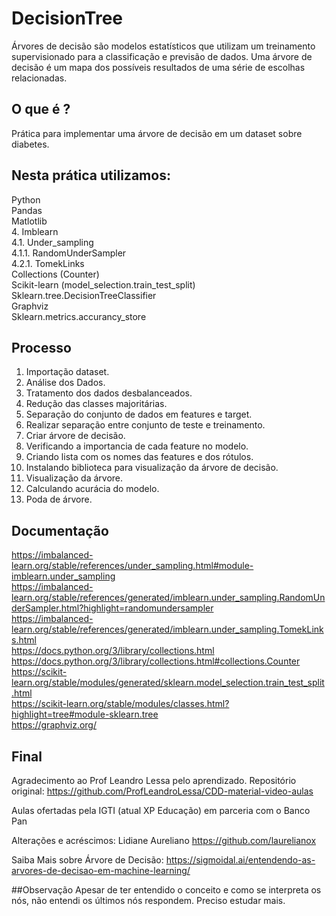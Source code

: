 # DecisionTree
Árvores de decisão são modelos estatísticos que utilizam um treinamento supervisionado para a classificação e previsão de dados. Uma árvore de decisão é um mapa dos possíveis resultados de uma série de escolhas relacionadas.


## O que é ?
Prática para implementar uma árvore de decisão em um dataset sobre diabetes.

## Nesta prática utilizamos:
Python<br>
Pandas<br>
Matlotlib<br>
4. Imblearn<br>
    4.1. Under_sampling<br>
        4.1.1. RandomUnderSampler<br>
        4.2.1. TomekLinks<br>
Collections (Counter)<br>
Scikit-learn (model_selection.train_test_split)<br>
Sklearn.tree.DecisionTreeClassifier<br>
Graphviz<br>
Sklearn.metrics.accurancy_store<br>


## Processo
1. Importação dataset.<br>
2. Análise dos Dados.<br>
3. Tratamento dos dados desbalanceados.<br>
4. Redução das classes majoritárias.<br>
5. Separação do conjunto de dados em features e target.<br>
6. Realizar separação entre conjunto de teste e treinamento.<br>
7. Criar árvore de decisão. <br>
8. Verificando a importancia de cada feature no modelo.<br>
9. Criando lista com os nomes das features e dos rótulos.<br>
10. Instalando biblioteca para visualização da árvore de decisão.<br>
11. Visualização da árvore. <br>
12. Calculando acurácia do modelo.<br>
13. Poda de árvore.<br>

## Documentação
https://imbalanced-learn.org/stable/references/under_sampling.html#module-imblearn.under_sampling<br>
https://imbalanced-learn.org/stable/references/generated/imblearn.under_sampling.RandomUnderSampler.html?highlight=randomundersampler<br>
https://imbalanced-learn.org/stable/references/generated/imblearn.under_sampling.TomekLinks.html<br>
https://docs.python.org/3/library/collections.html<br>
https://docs.python.org/3/library/collections.html#collections.Counter<br>
https://scikit-learn.org/stable/modules/generated/sklearn.model_selection.train_test_split.html<br>
https://scikit-learn.org/stable/modules/classes.html?highlight=tree#module-sklearn.tree<br>
https://graphviz.org/<br>



## Final
Agradecimento ao Prof Leandro Lessa pelo aprendizado.
Repositório original: https://github.com/ProfLeandroLessa/CDD-material-video-aulas

Aulas ofertadas pela IGTI (atual XP Educação) em parceria com o Banco Pan

Alterações e acréscimos: Lidiane Aureliano
https://github.com/laurelianox

Saiba Mais sobre Árvore de Decisão: https://sigmoidal.ai/entendendo-as-arvores-de-decisao-em-machine-learning/

##Observação
Apesar de ter entendido o conceito e como se interpreta os nós, não entendi os últimos nós respondem. Preciso estudar mais.


